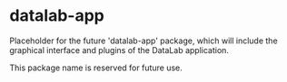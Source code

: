 # datalab-app

Placeholder for the future 'datalab-app' package, which will include the graphical interface and plugins of the DataLab application.

This package name is reserved for future use.
